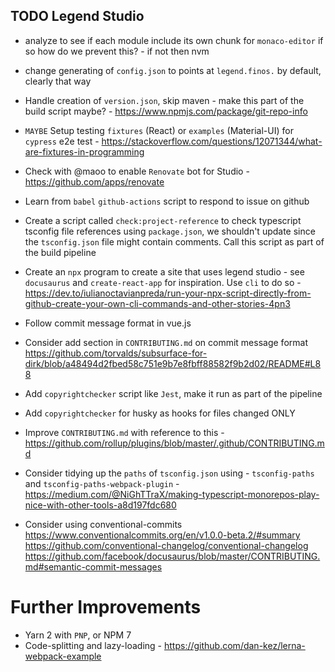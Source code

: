## TODO Legend Studio

- analyze to see if each module include its own chunk for `monaco-editor` if so how do we prevent this? - if not then nvm
- change generating of `config.json` to points at `legend.finos.` by default, clearly that way
- Handle creation of `version.json`, skip maven - make this part of the build script maybe? - https://www.npmjs.com/package/git-repo-info
- `MAYBE` Setup testing `fixtures` (React) or `examples` (Material-UI) for `cypress` e2e test - https://stackoverflow.com/questions/12071344/what-are-fixtures-in-programming
- Check with @maoo to enable `Renovate` bot for Studio - https://github.com/apps/renovate
- Learn from `babel` `github-actions` script to respond to issue on github
- Create a script called `check:project-reference` to check typescript tsconfig file references using `package.json`, we shouldn't update since the `tsconfig.json` file might contain comments. Call this script as part of the build pipeline
- Create an `npx` program to create a site that uses legend studio - see `docusaurus` and `create-react-app` for inspiration. Use `cli` to do so - https://dev.to/iulianoctavianpreda/run-your-npx-script-directly-from-github-create-your-own-cli-commands-and-other-stories-4pn3
- Follow commit message format in vue.js
- Consider add section in `CONTRIBUTING.md` on commit message format
  https://github.com/torvalds/subsurface-for-dirk/blob/a48494d2fbed58c751e9b7e8fbff88582f9b2d02/README#L88
- Add `copyrightchecker` script like `Jest`, make it run as part of the pipeline
- Add `copyrightchecker` for husky as hooks for files changed ONLY
- Improve `CONTRIBUTING.md` with reference to this - https://github.com/rollup/plugins/blob/master/.github/CONTRIBUTING.md

- Consider tidying up the `paths` of `tsconfig.json` using - `tsconfig-paths` and `tsconfig-paths-webpack-plugin` - https://medium.com/@NiGhTTraX/making-typescript-monorepos-play-nice-with-other-tools-a8d197fdc680
- Consider using conventional-commits
  https://www.conventionalcommits.org/en/v1.0.0-beta.2/#summary
  https://github.com/conventional-changelog/conventional-changelog
  https://github.com/facebook/docusaurus/blob/master/CONTRIBUTING.md#semantic-commit-messages

# Further Improvements

- Yarn 2 with `PNP`, or NPM 7
- Code-splitting and lazy-loading - https://github.com/dan-kez/lerna-webpack-example
